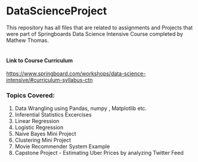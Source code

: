 # DataScienceProject<br>

This repository has all files that are related to assignments and Projects that were part of Springboards Data Science Intensive Course completed by Mathew Thomas. <br><br>

#### Link to Course Curriculum <br>
https://www.springboard.com/workshops/data-science-intensive/#curriculum-syllabus-ctn <br>


### Topics Covered: <br>
  1. Data Wrangling  using Pandas, numpy , Matplotlib etc. <br>
  2. Inferential Statistics Excercises <br>
  3. Linear Regression <br>
  4. Logistic Regression <br>
  5. Naive Bayes Mini Project <br>
  6. Clustering Mini Project <br>
  7. Movie Recommender System Example <br>
  8. Capstone Project - Estimating Uber Prices by analyzing Twitter Feed <br>
